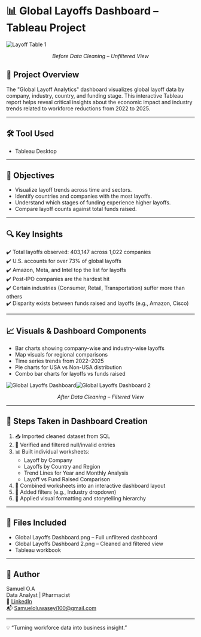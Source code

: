# 📊 Global Layoffs Dashboard – Tableau Project

![Layoff Table 1](https://github.com/user-attachments/assets/335f60dd-60a2-4046-b1ef-a0c558f4cad0)
<p align="center"><i>Before Data Cleaning – Unfiltered View</i></p>

## 🧠 Project Overview

The "Global Layoff Analytics" dashboard visualizes global layoff data by company, industry, country, and funding stage. This interactive Tableau report helps reveal critical insights about the economic impact and industry trends related to workforce reductions from 2022 to 2025.

---

## 🛠️ Tool Used

- Tableau Desktop

---

## 📌 Objectives

- Visualize layoff trends across time and sectors.
- Identify countries and companies with the most layoffs.
- Understand which stages of funding experience higher layoffs.
- Compare layoff counts against total funds raised.

---

## 🔍 Key Insights

✔️ Total layoffs observed: 403,147 across 1,022 companies  
✔️ U.S. accounts for over 73% of global layoffs  
✔️ Amazon, Meta, and Intel top the list for layoffs  
✔️ Post-IPO companies are the hardest hit  
✔️ Certain industries (Consumer, Retail, Transportation) suffer more than others  
✔️ Disparity exists between funds raised and layoffs (e.g., Amazon, Cisco)

---

## 📈 Visuals & Dashboard Components

- Bar charts showing company-wise and industry-wise layoffs
- Map visuals for regional comparisons
- Time series trends from 2022–2025
- Pie charts for USA vs Non-USA distribution
- Combo bar charts for layoffs vs funds raised

![Global Layoffs Dashboard](https://github.com/user-attachments/assets/c6dce20e-6808-40dc-a83a-06f89bf4e9f2)![Global Layoffs Dashboard 2](https://github.com/user-attachments/assets/fc69f71b-98f8-4109-8a98-26ab792971f1)

<p align="center"><i>After Data Cleaning – Filtered View</i></p>

---

## 🧩 Steps Taken in Dashboard Creation

1. 📥 Imported cleaned dataset from SQL
2. 🧹 Verified and filtered null/invalid entries
3. 📊 Built individual worksheets:
   - Layoff by Company
   - Layoffs by Country and Region
   - Trend Lines for Year and Monthly Analysis
   - Layoff vs Fund Raised Comparison
4. 🧱 Combined worksheets into an interactive dashboard layout
5. 📌 Added filters (e.g., Industry dropdown)
6. 🎨 Applied visual formatting and storytelling hierarchy

---

## 📂 Files Included

- Global Layoffs Dashboard.png – Full unfiltered dashboard
- Global Layoffs Dashboard 2.png – Cleaned and filtered view
- Tableau workbook

---

## 👤 Author

Samuel O.A  
Data Analyst | Pharmacist  
🔗 [LinkedIn](www.linkedin.com/in/samuel-o-akanbi-msc-639345168)  
📬 Samueloluwaseyi100@gmail.com

---

💡 “Turning workforce data into business insight.”

